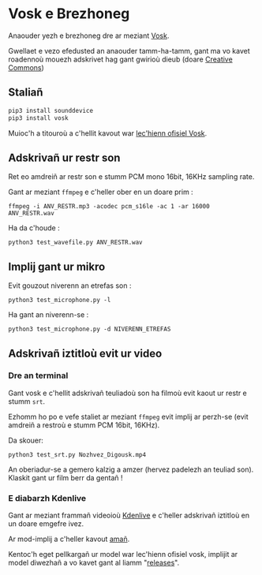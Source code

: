 # Vosk e Brezhoneg

Anaouder yezh e brezhoneg dre ar meziant [Vosk](https://github.com/alphacep/vosk-api).

Gwellaet e vezo efedusted an anaouder tamm-ha-tamm, gant ma vo kavet roadennoù mouezh adskrivet hag gant gwirioù dieub (doare [Creative Commons](https://creativecommons.org/licenses/))

## Staliañ

```bash
pip3 install sounddevice
pip3 install vosk
```

Muioc'h a titouroù a c'hellit kavout war [lec'hienn ofisiel Vosk](https://alphacephei.com/vosk/install#python-installation-from-pypi).

## Adskrivañ ur restr son

Ret eo amdreiñ ar restr son e stumm PCM mono 16bit, 16KHz sampling rate.

Gant ar meziant `ffmpeg` e c'heller ober en un doare prim :

``ffmpeg -i ANV_RESTR.mp3 -acodec pcm_s16le -ac 1 -ar 16000 ANV_RESTR.wav``

Ha da c'houde :

``python3 test_wavefile.py ANV_RESTR.wav``
 
## Implij gant ur mikro

Evit gouzout niverenn an etrefas son :

``python3 test_microphone.py -l``

Ha gant an niverenn-se :

``python3 test_microphone.py -d NIVERENN_ETREFAS``

## Adskrivañ iztitloù evit ur video

### Dre an terminal

Gant vosk e c'hellit adskrivañ teuliadoù son ha filmoù evit kaout ur restr e stumm `srt`.

Ezhomm ho po e vefe staliet ar meziant `ffmpeg` evit implij ar perzh-se (evit amdreiñ a restroù e stumm PCM 16bit, 16KHz).

Da skouer:

``python3 test_srt.py Nozhvez_Digousk.mp4``

An oberiadur-se a gemero kalzig a amzer (hervez padelezh an teuliad son). Klaskit gant ur film berr da gentañ !

### E diabarzh Kdenlive

Gant ar meziant frammañ videoioù [Kdenlive](https://kdenlive.org/) e c'heller adskrivañ iztitloù en un doare emgefre ivez.

Ar mod-implij a c'heller kavout [amañ](https://docs.kdenlive.org/en/effects_and_compositions/speech_to_text.html).

Kentoc'h eget pellkargañ ur model war lec'hienn ofisiel vosk, implijit ar model diwezhañ a vo kavet gant al liamm "[releases](https://github.com/gweltou/Vosk-bzg/releases)".